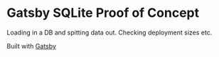 # Gatsby SQLite Proof of Concept

Loading in a DB and spitting data out. Checking deployment sizes etc.

Built with [Gatsby](https://www.gatsbyjs.org/)
